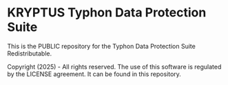 # KRYPTUS Typhon Data Protection Suite
This is the PUBLIC repository for the Typhon Data Protection Suite Redistributable.

Copyright (2025) - All rights reserved.
The use of this software is regulated by the LICENSE agreement. It can be found in this repository.

